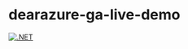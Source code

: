 # dearazure-ga-live-demo

[![.NET](https://github.com/jinkim1004/dearazure-ga-live-demo/actions/workflows/cicd.yml/badge.svg)](https://github.com/jinkim1004/dearazure-ga-live-demo/actions/workflows/cicd.yml)
